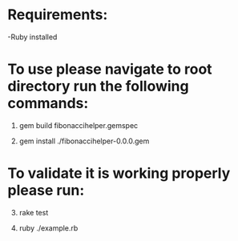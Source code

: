 # Requirements:
-Ruby installed

# To use please navigate to root directory run the following commands:

1) gem build fibonaccihelper.gemspec

2) gem install ./fibonaccihelper-0.0.0.gem

# To validate it is working properly please run:

3) rake test

4) ruby ./example.rb
